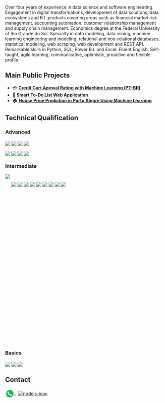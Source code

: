 Over four years of experience in data science and software engineering. Engagement in digital transformations, development of data solutions, data ecosystems and B.I. products covering areas such as financial market risk management, accounting automation, customer relationship management and supply chain management. Economics degree at the Federal University of Rio Grande do Sul. Specialty in data modeling, data mining, machine learning engineering and modeling, relational and non-relational databases, statistical modeling, web scraping, web development and REST API. Remarkable skills in Python, SQL, Power B.I. and Excel. Fluent English. Self-taught, agile learning, communicative, optimistic, proactive and flexible profile.

## Main Public Projects

* 💳 **[Credit Cart Aproval Rating with Machine Learning (PT-BR)](https://github.com/dougpcorrea/data_science/tree/main/1.%20Credit%20card%20aproval%20rating)** 
* 📝 **[Smart To-Do List Web Application](https://github.com/dougpcorrea/software_engineering/tree/main/1.%20Smart%20to%20do%20list)** 
* 🏠 **[House Price Prediction in Porto Alegre Using Machine Learning](https://github.com/dougpcorrea/data_science/tree/main/1.%20Credit%20card%20aproval%20rating)** 

## Technical Qualification

### Advanced

[<img align="center" src="https://img.shields.io/badge/Python-3776AB?style=for-the-badge&logo=python&logoColor=white">]()
[<img align="center" src="https://img.shields.io/badge/power_bi-F2C811?style=for-the-badge&logo=powerbi&logoColor=black">]()
[<img align="center" src="https://img.shields.io/badge/Microsoft_Excel-217346?style=for-the-badge&logo=microsoft-excel&logoColor=white">]()
[<img align="center" src="https://img.shields.io/badge/typescript-%23007ACC.svg?style=for-the-badge&logo=typescript&logoColor=white">]()


[<img align="center" src="https://img.shields.io/badge/javascript-%23323330.svg?style=for-the-badge&logo=javascript&logoColor=%23F7DF1E">]()
[<img align="center" src="https://img.shields.io/badge/html5-%23E34F26.svg?style=for-the-badge&logo=html5&logoColor=white">]()
[<img align="center" src="https://img.shields.io/badge/css3-%231572B6.svg?style=for-the-badge&logo=css3&logoColor=white">]()
[<img align="center" src="https://img.shields.io/badge/mysql-%2300f.svg?style=for-the-badge&logo=mysql&logoColor=white">]()
  
### Intermediate
<div style="margin-bottom: 500px;"> 
<img align="center" style="margin-bottom: 50px" src="https://img.shields.io/badge/AWS-%23FF9900.svg?style=for-the-badge&logo=amazon-aws&logoColor=white">
<img align="center" src="https://img.shields.io/badge/django-%23092E20.svg?style=for-the-badge&logo=django&logoColor=white">
<img align="center" src="https://img.shields.io/badge/angular-%23DD0031.svg?style=for-the-badge&logo=angular&logoColor=white">
<img align="center" src="https://img.shields.io/badge/Apache%20Airflow-017CEE?style=for-the-badge&logo=Apache%20Airflow&logoColor=white">
<img align="center" src="https://img.shields.io/badge/php-%23777BB4.svg?style=for-the-badge&logo=php&logoColor=white">

<img align="center" src="https://img.shields.io/badge/docker-%230db7ed.svg?style=for-the-badge&logo=docker&logoColor=white">
<img align="center" src="https://img.shields.io/badge/git-%23F05033.svg?style=for-the-badge&logo=git&logoColor=white">
<img align="center" src="https://img.shields.io/badge/laravel-%23FF2D20.svg?style=for-the-badge&logo=laravel&logoColor=white">
<img align="center" src="https://img.shields.io/badge/Linux-FCC624?style=for-the-badge&logo=linux&logoColor=black">
<img align="center" src="https://img.shields.io/badge/Microsoft%20SQL%20Server-CC2927?style=for-the-badge&logo=microsoft%20sql%20server&logoColor=white">
</div>

### Basics
<div style="display: inline-block">
  <img align="center" src="https://img.shields.io/badge/kubernetes-%23326ce5.svg?style=for-the-badge&logo=kubernetes&logoColor=white">
  <img align="center" src="https://img.shields.io/badge/postgres-%23316192.svg?style=for-the-badge&logo=postgresql&logoColor=white">
  <img align="center" src="https://img.shields.io/badge/-selenium-%43B02A?style=for-the-badge&logo=selenium&logoColor=white">
</div>

## Contact
<div style="display: inline-block">
  <a href="https://wa.me/5551984925343">
    <img align="center" height="30" width="30" alt="nodejs-icon" src="https://github.com/appicons/Whatsapp/blob/master/icons/whatsapp_194x194.png">
  </a>
  &nbsp;
  <a href="https://www.linkedin.com/in/dougpcorrea/">
    <img align="center" height="30" width="30" alt="nodejs-icon" src="https://upload.wikimedia.org/wikipedia/commons/thumb/f/f8/LinkedIn_icon_circle.svg/800px-LinkedIn_icon_circle.svg.png">
  </a>
</div>
